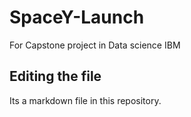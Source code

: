 # SpaceY-Launch
For Capstone project in Data science IBM
## Editing the file

Its a markdown file in this repository.
